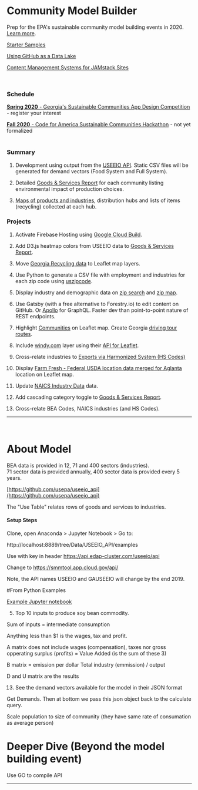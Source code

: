 # Community Model Builder

Prep for the EPA's sustainable community model building events in 2020. [Learn more](https://model.georgia.org/communities/).  

[Starter Samples](samples/)  

[Using GitHub as a Data Lake](https://dzone.com/articles/using-github-as-a-data-lake)  

[Content Management Systems for JAMstack Sites](https://headlesscms.org/)  

<br>

### Schedule  

[<b>Spring 2020</b> - Georgia's Sustainable Communities App Design Competition](https://model.georgia.org/communities) - register your interest  

[<b>Fall 2020</b> - Code for America Sustainable Communities Hackathon](https://www.codeforamerica.org/) - not yet formalized  
<br>

### Summary

1. Development using output from the [USEEIO API](https://github.com/usepa/useeio_api/wiki/Use-the-API). Static CSV files will be generated for demand vectors (Food System and Full System). 

2. Detailed [Goods & Services Report](samples/dataset) for each community listing environmental impact of production choices.   

3. [Maps of products and industries](samples/maps), distribution hubs and lists of items (recycling) collected at each hub.  

### Projects

1. Activate Firebase Hosting using [Google Cloud Build](https://medium.com/serverlessguru/aws-to-gcp-web-applications-89ed92070832).  

2. Add D3.js heatmap colors from USEEIO data to [Goods & Services Report](samples/dataset).
<!-- [Products - Bureau of Economic Analysis (BEA)](bea)  -->  

3. Move [Georgia Recycling data](https://data.georgia.org/#processors) to Leaflet map layers.

4. Use Python to generate a CSV file with employment and industries for each zip code using [uszipcode](https://uszipcode.readthedocs.io/01-Tutorial/index.html).

5. Display industry and demographic data on [zip search](zip/#zip=30315) and [zip map](zip/leaflet/).  

6. Use Gatsby (with a free alternative to Forestry.io) to edit content on GitHub. 
Or <a href="https://www.apollographql.com/docs/apollo-server/">Apollo</a> for GraphQL. Faster dev than 
point-to-point nature of REST endpoints.  

7. Highlight <a href="smartdata">Communities</a> on Leaflet map.  Create Georgia <a href="samples/routing/">driving tour routes</a>.

8. Include [windy.com](windy.com) layer using their [API for Leaflet](https://github.com/windycom/API).

9. Cross-relate industries to [Exports via Harmonized System (HS Codes)](https://georgiadata.github.io/display/products/) 

10. Display [Farm Fresh - Federal USDA location data merged for Aglanta](farmfresh/ga) location on Leaflet map.  

11. Update [NAICS Industry Data](industries) data.

12. Add cascading category toggle to [Goods & Services Report](samples/dataset). 

13. Cross-relate BEA Codes, NAICS industries (and HS Codes).  
 
<!--
	12. Include elected officials for districts, zip codes or counties.
-->

<!--[Census Data by Zipcode](https://github.com/statedata/community)  -->

<hr>
<br>
 
# About Model

BEA data is provided in 12, 71 and 400 sectors (industries).  
71 sector data is provided annually, 400 sector data is provided every 5 years.  

[https://github.com/usepa/useeio_api](https://github.com/usepa/useeio_api)  

The "Use Table" relates rows of goods and services to industries.  

#### Setup Steps

Clone, open Anaconda > Jupyter Notebook > Go to:

 http://localhost:8889/tree/Data/USEEIO_API/examples

Use with key in header
https://api.edap-cluster.com/useeio/api

Change to
https://smmtool.app.cloud.gov/api/

Note, the API names USEEIO and GAUSEEIO will change by the end 2019.

#From Python Examples

[Example Jupyter notebook](https://github.com/usepa/useeio_api/wiki/Use-the-API)  

5) Top 10 inputs to produce soy bean commodity.

Sum of inputs = intermediate consumption

Anything less than $1 is the wages, tax and profit.

A matrix does not include wages (compensation), taxes nor gross opperating surplus (profits) 
= Value Added (is the sum of these 3)

B matrix = emission per dollar
Total industry (emmission) / output 


D and U matrix are the results

13) See the demand vectors available for the model in their JSON format

Get Demands.  Then at bottom we pass this json object back to the calculate query.



Scale population to size of community (they have same rate of consumation as average person)




# Deeper Dive (Beyond the model building event)

Use GO to compile API


 
---

<!--
There is growing trend across industry to trace the entire supply chain. 
Responsible sourcing allows manufacturers to...
-->


